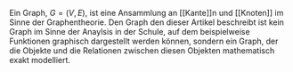Ein Graph, $G = (V,E)$, ist eine Ansammlung an [[Kante]]n und [[Knoten]] im Sinne der Graphentheorie.
Den Graph den dieser Artikel beschreibt ist kein Graph im Sinne der Anaylsis in der Schule, auf dem beispielweise Funktionen graphisch dargestellt werden können, sondern ein Graph, der die Objekte und die Relationen zwischen diesen Objekten mathematisch exakt modelliert.